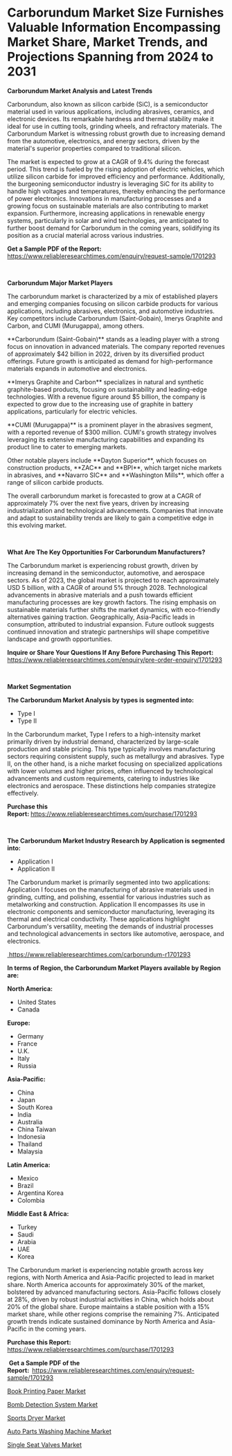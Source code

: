 <p><h1>Carborundum Market Size Furnishes Valuable Information Encompassing Market Share, Market Trends, and Projections Spanning from 2024 to 2031</h1></p><p><strong>Carborundum Market Analysis and Latest Trends</strong></p>
<p><p>Carborundum, also known as silicon carbide (SiC), is a semiconductor material used in various applications, including abrasives, ceramics, and electronic devices. Its remarkable hardness and thermal stability make it ideal for use in cutting tools, grinding wheels, and refractory materials. The Carborundum Market is witnessing robust growth due to increasing demand from the automotive, electronics, and energy sectors, driven by the material's superior properties compared to traditional silicon.</p><p>The market is expected to grow at a CAGR of 9.4% during the forecast period. This trend is fueled by the rising adoption of electric vehicles, which utilize silicon carbide for improved efficiency and performance. Additionally, the burgeoning semiconductor industry is leveraging SiC for its ability to handle high voltages and temperatures, thereby enhancing the performance of power electronics. Innovations in manufacturing processes and a growing focus on sustainable materials are also contributing to market expansion. Furthermore, increasing applications in renewable energy systems, particularly in solar and wind technologies, are anticipated to further boost demand for Carborundum in the coming years, solidifying its position as a crucial material across various industries.</p></p>
<p><strong>Get a Sample PDF of the Report:&nbsp;</strong> <a href="https://www.reliableresearchtimes.com/enquiry/request-sample/1701293?utm_campaign=1776&utm_medium=2&utm_source=Github&utm_content=ia&utm_term=21102024&utm_id=carborundum">https://www.reliableresearchtimes.com/enquiry/request-sample/1701293</a></p>
<p>&nbsp;</p>
<p><strong>Carborundum Major Market Players</strong></p>
<p><p>The carborundum market is characterized by a mix of established players and emerging companies focusing on silicon carbide products for various applications, including abrasives, electronics, and automotive industries. Key competitors include Carborundum (Saint-Gobain), Imerys Graphite and Carbon, and CUMI (Murugappa), among others.</p><p>**Carborundum (Saint-Gobain)** stands as a leading player with a strong focus on innovation in advanced materials. The company reported revenues of approximately $42 billion in 2022, driven by its diversified product offerings. Future growth is anticipated as demand for high-performance materials expands in automotive and electronics.</p><p>**Imerys Graphite and Carbon** specializes in natural and synthetic graphite-based products, focusing on sustainability and leading-edge technologies. With a revenue figure around $5 billion, the company is expected to grow due to the increasing use of graphite in battery applications, particularly for electric vehicles.</p><p>**CUMI (Murugappa)** is a prominent player in the abrasives segment, with a reported revenue of $300 million. CUMI's growth strategy involves leveraging its extensive manufacturing capabilities and expanding its product line to cater to emerging markets.</p><p>Other notable players include **Dayton Superior**, which focuses on construction products, **ZAC** and **BPI**, which target niche markets in abrasives, and **Navarro SIC** and **Washington Mills**, which offer a range of silicon carbide products.</p><p>The overall carborundum market is forecasted to grow at a CAGR of approximately 7% over the next five years, driven by increasing industrialization and technological advancements. Companies that innovate and adapt to sustainability trends are likely to gain a competitive edge in this evolving market.</p></p>
<p>&nbsp;</p>
<p><strong>What Are The Key Opportunities For Carborundum Manufacturers?</strong></p>
<p><p>The Carborundum market is experiencing robust growth, driven by increasing demand in the semiconductor, automotive, and aerospace sectors. As of 2023, the global market is projected to reach approximately USD 5 billion, with a CAGR of around 5% through 2028. Technological advancements in abrasive materials and a push towards efficient manufacturing processes are key growth factors. The rising emphasis on sustainable materials further shifts the market dynamics, with eco-friendly alternatives gaining traction. Geographically, Asia-Pacific leads in consumption, attributed to industrial expansion. Future outlook suggests continued innovation and strategic partnerships will shape competitive landscape and growth opportunities.</p></p>
<p><strong>Inquire or Share Your Questions If Any Before Purchasing This Report:</strong> <a href="https://www.reliableresearchtimes.com/enquiry/pre-order-enquiry/1701293?utm_campaign=1776&utm_medium=2&utm_source=Github&utm_content=ia&utm_term=21102024&utm_id=carborundum">https://www.reliableresearchtimes.com/enquiry/pre-order-enquiry/1701293</a></p>
<p>&nbsp;</p>
<p><strong>Market Segmentation</strong></p>
<p><strong>The Carborundum Market Analysis by types is segmented into:</strong></p>
<p><ul><li>Type I</li><li>Type II</li></ul></p>
<p><p>In the Carborundum market, Type I refers to a high-intensity market primarily driven by industrial demand, characterized by large-scale production and stable pricing. This type typically involves manufacturing sectors requiring consistent supply, such as metallurgy and abrasives. Type II, on the other hand, is a niche market focusing on specialized applications with lower volumes and higher prices, often influenced by technological advancements and custom requirements, catering to industries like electronics and aerospace. These distinctions help companies strategize effectively.</p></p>
<p><strong>Purchase this Report:&nbsp;</strong><a href="https://www.reliableresearchtimes.com/purchase/1701293?utm_campaign=1776&utm_medium=2&utm_source=Github&utm_content=ia&utm_term=21102024&utm_id=carborundum">https://www.reliableresearchtimes.com/purchase/1701293</a></p>
<p>&nbsp;</p>
<p><strong>The Carborundum Market Industry Research by Application is segmented into:</strong></p>
<p><ul><li>Application I</li><li>Application II</li></ul></p>
<p><p>The Carborundum market is primarily segmented into two applications: Application I focuses on the manufacturing of abrasive materials used in grinding, cutting, and polishing, essential for various industries such as metalworking and construction. Application II encompasses its use in electronic components and semiconductor manufacturing, leveraging its thermal and electrical conductivity. These applications highlight Carborundum's versatility, meeting the demands of industrial processes and technological advancements in sectors like automotive, aerospace, and electronics.</p></p>
<p><a href="https://www.reliableresearchtimes.com/carborundum-r1701293?utm_campaign=1776&utm_medium=2&utm_source=Github&utm_content=ia&utm_term=21102024&utm_id=carborundum">&nbsp;https://www.reliableresearchtimes.com/carborundum-r1701293</a></p>
<p><strong>In terms of Region, the Carborundum Market Players available by Region are:</strong></p>
<p>
    <p> <strong> North America: </strong>
        <ul>
            <li>United States</li>
            <li>Canada</li>
        </ul>
        </p> 
    <p> <strong> Europe: </strong>
        <ul>
            <li>Germany</li>
            <li>France</li>
            <li>U.K.</li>
            <li>Italy</li>
            <li>Russia</li>
        </ul>
        </p> 
    <p> <strong> Asia-Pacific: </strong>
        <ul>
            <li>China</li>
            <li>Japan</li>
            <li>South Korea</li>
            <li>India</li>
            <li>Australia</li>
            <li>China Taiwan</li>
            <li>Indonesia</li>
            <li>Thailand</li>
            <li>Malaysia</li>
        </ul>
        </p> 
    <p> <strong> Latin America: </strong>
        <ul>
            <li>Mexico</li>
            <li>Brazil</li>
            <li>Argentina Korea</li>
            <li>Colombia</li>
        </ul>
        </p> 
    <p> <strong> Middle East & Africa: </strong>
        <ul>
            <li>Turkey</li>
            <li>Saudi</li>
            <li>Arabia</li>
            <li>UAE</li>
            <li>Korea</li>
        </ul>
    </p>
    </p>
<p><p>The Carborundum market is experiencing notable growth across key regions, with North America and Asia-Pacific projected to lead in market share. North America accounts for approximately 30% of the market, bolstered by advanced manufacturing sectors. Asia-Pacific follows closely at 28%, driven by robust industrial activities in China, which holds about 20% of the global share. Europe maintains a stable position with a 15% market share, while other regions comprise the remaining 7%. Anticipated growth trends indicate sustained dominance by North America and Asia-Pacific in the coming years.</p></p>
<p><strong>Purchase this Report: </strong><a href="https://www.reliableresearchtimes.com/purchase/1701293?utm_campaign=1776&utm_medium=2&utm_source=Github&utm_content=ia&utm_term=21102024&utm_id=carborundum">https://www.reliableresearchtimes.com/purchase/1701293</a></p>
<p>&nbsp;<strong>Get a Sample PDF of the Report:&nbsp;&nbsp;</strong><a href="https://www.reliableresearchtimes.com/enquiry/request-sample/1701293?utm_campaign=1776&utm_medium=2&utm_source=Github&utm_content=ia&utm_term=21102024&utm_id=carborundum">https://www.reliableresearchtimes.com/enquiry/request-sample/1701293</a></p>
<p><strong></strong></p>
<p><p><a href="https://www.linkedin.com/pulse/book-printing-paper-market-industry-trends-forecast-period-from-rso0e?utm_campaign=1776&utm_medium=2&utm_source=Github&utm_content=ia&utm_term=21102024&utm_id=carborundum">Book Printing Paper Market</a></p><p><a href="https://www.linkedin.com/pulse/regulatory-landscape-its-influence-global-bomb-detection-system-bcv2e?utm_campaign=1776&utm_medium=2&utm_source=Github&utm_content=ia&utm_term=21102024&utm_id=carborundum">Bomb Detection System Market</a></p><p><a href="https://www.linkedin.com/pulse/strategic-roadmap-success-global-sports-dryer-market-analysis-crmue?utm_campaign=1776&utm_medium=2&utm_source=Github&utm_content=ia&utm_term=21102024&utm_id=carborundum">Sports Dryer Market</a></p><p><a href="https://www.linkedin.com/pulse/auto-parts-washing-machine-market-report-product-type-end-use-application-oay5e?utm_campaign=1776&utm_medium=2&utm_source=Github&utm_content=ia&utm_term=21102024&utm_id=carborundum">Auto Parts Washing Machine Market</a></p><p><a href="https://www.linkedin.com/pulse/single-seat-valves-market-evolution-regional-adaptations-innovation-eptge?utm_campaign=1776&utm_medium=2&utm_source=Github&utm_content=ia&utm_term=21102024&utm_id=carborundum">Single Seat Valves Market</a></p></p>